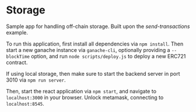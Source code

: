 # Storage

Sample app for handling off-chain storage. Built upon the _send-transactions_ example.

To run this application, first install all dependencies via `npm install`. Then start a new ganache instance via `ganache-cli`, optionally providing a `--blockTime` option, and run `node scripts/deploy.js` to deploy a new ERC721 contract.

If using local storage, then make sure to start the backend server in port 3010 via `npm run server`.

Then, start the react application via `npm start`, and navigate to `localhost:3000` in your browser. Unlock metamask, connecting to `localhost:8545`.
